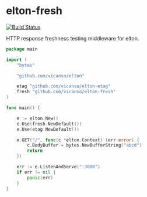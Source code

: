 # elton-fresh

[![Build Status](https://img.shields.io/travis/vicanso/elton-fresh.svg?label=linux+build)](https://travis-ci.org/vicanso/elton-fresh)

HTTP response freshness testing middleware for elton.

```go
package main

import (
	"bytes"

	"github.com/vicanso/elton"

	etag "github.com/vicanso/elton-etag"
	fresh "github.com/vicanso/elton-fresh"
)

func main() {

	e := elton.New()
	e.Use(fresh.NewDefault())
	e.Use(etag.NewDefault())

	e.GET("/", func(c *elton.Context) (err error) {
		c.BodyBuffer = bytes.NewBufferString("abcd")
		return
	})

	err := e.ListenAndServe(":3000")
	if err != nil {
		panic(err)
	}
}
```